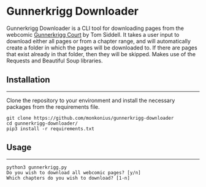# Gunnerkrigg Downloader
Gunnerkrigg Downloader is a CLI tool for downloading pages from the webcomic [Gunnerkrigg Court](https://www.gunnerkrigg.com/) by Tom Siddell. It takes a user input to download either all pages or from a chapter range, and will automatically create a folder in which the pages will be downloaded to. If there are pages that exist already in that folder, then they will be skipped. Makes use of the Requests and Beautiful Soup libraries.

## Installation
---
Clone the repository to your environment and install the necessary packages from the requirements file.
```
git clone https://github.com/monkonius/gunnerkrigg-downloader
cd gunnerkrigg-downloader/
pip3 install -r requirements.txt
```

## Usage
---
```
python3 gunnerkrigg.py
Do you wish to download all webcomic pages? [y/n]
Which chapters do you wish to download? [1-n]
```